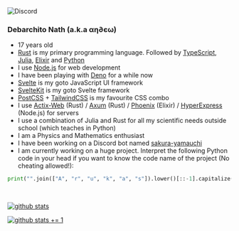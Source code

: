 <!-- <img src="https://discord.c99.nl/widget/theme-3/739497344780992564.png"> -->
<img src="https://discord-readme-badge.vercel.app/api?id=739497344780992564" alt="Discord" />

### Debarchito Nath (a.k.a αη∂єω)
- 17 years old
- [Rust](https://rust-lang.org/) is my primary programming language. Followed by [TypeScript](https://typescriptlang.org/), [Julia](https://julialang.org/), [Elixir](https://elixir-lang.org/) and [Python](https://python.org/)
- I use [Node.js](https://nodejs.org/) for web development
- I have been playing with [Deno](https://deno.land/) for a while now
- [Svelte](https://svelte.dev/) is my goto JavaScript UI framework
- [SvelteKit](https://kit.svelte.dev/) is my goto Svelte framework
- [PostCSS](https://postcss.org/) + [TailwindCSS](https://tailwindcss.com) is my favourite CSS combo
- I use [Actix-Web](https://actix.rs/) (Rust) / [Axum](https://github.com/tokio-rs/axum/) (Rust) / [Phoenix](https://www.phoenixframework.org/) (Elixir) / [HyperExpress](https://github.com/kartikk221/hyper-express/) (Node.js) for servers
- I use a combination of Julia and Rust for all my scientific needs outside school (which teaches in Python)
- I am a Physics and Mathematics enthusiast
- I have been working on a Discord bot named [sakura-yamauchi](https://github.com/debarchito/sakura-yamauchi/)
- I am currently working on a huge project. Interpret the following Python code in your head if you want to know the code name of the project (No cheating allowed!):
```py
print("".join(["A", "r", "u", "k", "a", "s"]).lower()[::-1].capitalize())
```

<br>

[![github stats](https://github-readme-stats.vercel.app/api?username=debarchito&show_icons=true&theme=dark)](https://github.com/debarchito)

[![github stats += 1](https://github-readme-stats.vercel.app/api/top-langs/?username=debarchito&layout=compact&show_icons=true&theme=dark)](https://github.com/debarchito)
